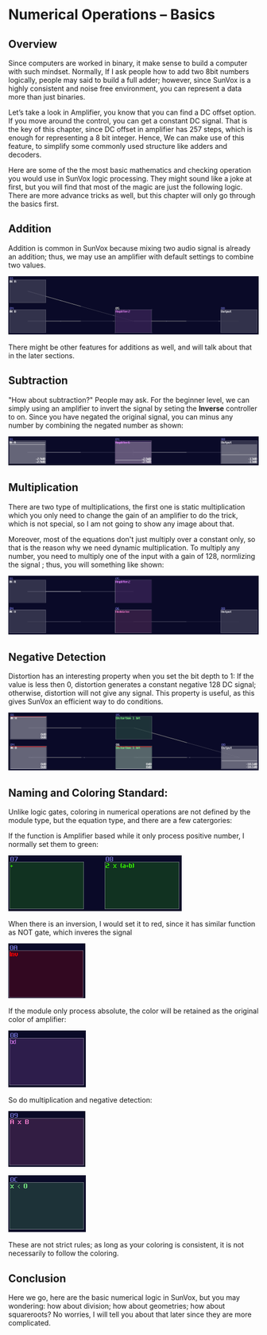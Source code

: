 # Numerical Operations – Basics

## Overview

Since computers are worked in binary, it make sense to build a computer with such mindset. Normally, If I ask people how to add two 8bit numbers logically, people may said to build a full adder; however, since SunVox is a highly consistent and noise free environment, you can represent a data more than just binaries.

Let’s take a look in Amplifier, you know that you can find a DC offset option. If you move around the control, you can get a constant DC signal. That is the key of this chapter, since DC offset in amplifier has 257 steps, which is enough for representing a 8 bit integer. Hence, We can make use of this feature, to simplify some commonly used structure like adders and decoders.

Here are some of the the most basic mathematics and checking operation you would use in SunVox logic processing. They might sound like a joke at first, but you will find that most of the magic are just the following logic. There are more advance tricks as well, but this chapter will only go through the basics first.

## Addition

Addition is common in SunVox because mixing two audio signal is already an addition; thus, we may use an amplifier with default settings to combine two values.

![simple add](../images/numerical_operations/add_logic.png)

There might be other features for additions as well, and will talk about that in the later sections.

## Subtraction

"How about subtraction?" People may ask. For the beginner level, we can simply using an amplifier to invert the signal by seting the **Inverse** controller to on. Since you have negated the original signal, you can minus any number by combining the negated number as shown:

![simple substract](../images/numerical_operations/negation.png)

## Multiplication

There are two type of multiplications, the first one is static multiplication which you only need to change the gain of an amplifier to do the trick, which is not special, so I am not going to show any image about that.

Moreover, most of the equations don't just multiply over a constant only, so that is the reason why we need dynamic multiplication. To multiply any number, you need to multiply one of the input with a gain of 128, normlizing the signal ; thus, you will something like shown:

![dynamic multiplication](../images/numerical_operations/multiply_logic.png)

## Negative Detection

Distortion has an interesting property when you set the bit depth to 1: If the value is less then 0, distortion generates a constant negative 128 DC signal; otherwise, distortion will not give any signal. This property is useful, as this gives SunVox an efficient way to do conditions.

![negative detector](../images/numerical_operations/negative_detection.png)


## Naming and Coloring Standard:

Unlike logic gates, coloring in numerical operations are not defined by the module type, but the equation type, and there are a few catergories:

If the function is Amplifier based while it only process positive number, I normally set them to green: 

![positive equations](../images/numerical_operations/amp_based_function.png)

When there is an inversion, I would set it to red, since it has similar function as NOT gate, which inveres the signal

![inverted equations](../images/numerical_operations/function_with_invert.png)

If the module only process absolute, the color will be retained as the original color of amplifier:

![abs standard](../images/numerical_operations/abs_function.png)

So do multiplication and negative detection:

![multiplication standard](../images/numerical_operations/multiplication_standard.png)

![negative detector standard](../images/numerical_operations/negative_detector.png)

These are not strict rules; as long as your coloring is consistent, it is not necessarily to follow the coloring.

## Conclusion

Here we go, here are the basic numerical logic in SunVox, but you may wondering: how about division; how about geometries; how about squareroots? No worries, I will tell you about that later since they are more complicated.